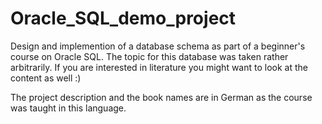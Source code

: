 # Oracle_SQL_demo_project

Design and implemention of a database schema as part of a beginner's course on Oracle SQL. The topic for this database was taken rather arbitrarily. If you are interested in literature you might want to look at the content as well :)

The project description and the book names are in German as the course was taught in this language.
